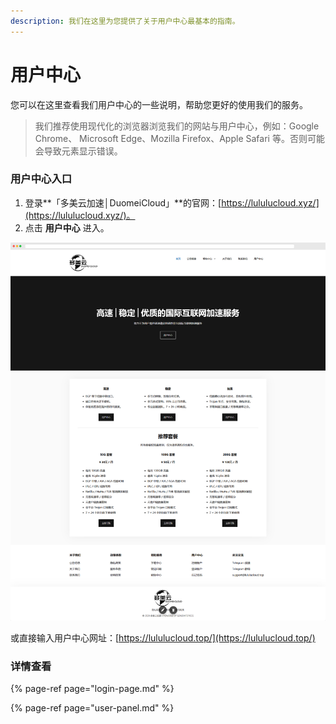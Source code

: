 ```yaml
---
description: 我们在这里为您提供了关于用户中心最基本的指南。
---
```


# 用户中心

您可以在这里查看我们用户中心的一些说明，帮助您更好的使用我们的服务。

> 我们推荐使用现代化的浏览器浏览我们的网站与用户中心，例如：Google Chrome、 Microsoft Edge、Mozilla Firefox、Apple Safari 等。否则可能会导致元素显示错误。

### 用户中心入口

1. 登录**「多美云加速│DuomeiCloud」**的官网：[https://lululucloud.xyz/](https://lululucloud.xyz/)。
2. 点击 **用户中心** 进入。

![&#x300C;&#x591A;&#x7F8E;&#x4E91;&#x52A0;&#x901F;&#x2502;DuomeiCloud&#x300D;&#x5B98;&#x7F51;&#x9996;&#x9875;](../../.gitbook/assets/duomeicloud_home.png)

或直接输入用户中心网址：[https://lululucloud.top/](https://lululucloud.top/)

### 详情查看

{% page-ref page="login-page.md" %}

{% page-ref page="user-panel.md" %}

